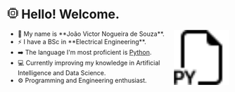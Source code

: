 <h1><img src="cpu.svg" width="25" alt="cpu"/> Hello! Welcome.</h1>

<img align="right" width="125" src="filetype-py.svg">

<div>
<ul>
<li> 🎹 My name is **João Victor Nogueira de Souza**.</li>
<li> ⚡ I have a BSc in **Electrical Engineering**.</li>
<li> ➡️ The language I'm most proficient is <ins>Python</ins>.</li>
<li> 💻 Currently improving my knowledge in Artificial Intelligence and Data Science.</li>
<li> ⚙️ Programming and Engineering enthusiast. </li>
</ul>
</div>

<!--
**joaovicnog/joaovicnog** is a ✨ _special_ ✨ repository because its `README.md` (this file) appears on your GitHub profile.

Here are some ideas to get you started:

- 🔭 I’m currently working on ...
- 🌱 I’m currently learning ...
- 👯 I’m looking to collaborate on ...
- 🤔 I’m looking for help with ...
- 💬 Ask me about ...
- 📫 How to reach me: ...
- 😄 Pronouns: ...
- ⚡ Fun fact: ...
-->
